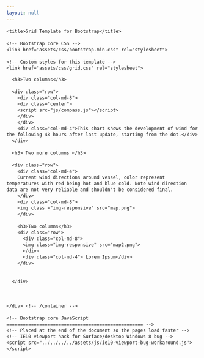```yaml
---
layout: null
---
```



<html lang="en">
  <head>
    <meta charset="utf-8">
    <meta name="viewport" content="width=device-width, initial-scale=1, shrink-to-fit=no">
    <meta name="description" content="">
    <meta name="author" content="">
    <link rel="icon" href="../../../../favicon.ico">

    <title>Grid Template for Bootstrap</title>

    <!-- Bootstrap core CSS -->
    <link href="assets/css/bootstrap.min.css" rel="stylesheet">

    <!-- Custom styles for this template -->
    <link href="assets/css/grid.css" rel="stylesheet">
  </head>

  <body>
    <div class="container">
  <script src="https://cdn.plot.ly/plotly-latest.min.js"></script>

      <h3>Two columns</h3>

      <div class="row">
        <div class="col-md-8">
        <div class="center">
        <script src="js/compass.js"></script>
        </div>
        </div>
        <div class="col-md-4">This chart shows the development of wind for the following 48 hours after last update, starting from the dot.</div>
      </div>

      <h3> Two more columns </h3>

      <div class="row">
        <div class="col-md-4">
        Current wind directions around vessel, color represent temperatures with red being hot and blue cold. Note wind direction data are not very reliable and shouldn't be considered final.
        </div>
        <div class="col-md-8">
        <img class ="img-responsive" src="map.png">
        </div>

        <h3>Two columns</h3>  
        <div class="row">
          <div class="col-md-8">
          <img class="img-responsive" src="map2.png">
          </div>
          <div class="col-md-4"> Lorem Ipsum</div>
        </div>


      </div>



    </div> <!-- /container -->

    <!-- Bootstrap core JavaScript
    ================================================== -->
    <!-- Placed at the end of the document so the pages load faster -->
    <!-- IE10 viewport hack for Surface/desktop Windows 8 bug -->
    <script src="../../../../assets/js/ie10-viewport-bug-workaround.js"></script>
  </body>
</html>
